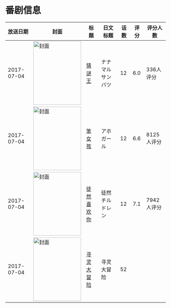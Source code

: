 # 番剧信息

|放送日期|封面|标题|日文标题|话数|评分|评分人数|
|---|---|---|---|---|---|---|
|2017-07-04|<img src="//lain.bgm.tv/pic/cover/c/52/aa/203010_k9ZiP.jpg" alt="封面" style="width:150px;height:200px;object-fit:cover;">|[猜谜王](https://bangumi.tv/subject/203010)|ナナマル サンバツ|12|6.0|336人评分|
|2017-07-04|<img src="//lain.bgm.tv/pic/cover/c/bf/83/208450_0l5MJ.jpg" alt="封面" style="width:150px;height:200px;object-fit:cover;">|[笨女孩](https://bangumi.tv/subject/208450)|アホガール|12|6.6|8125人评分|
|2017-07-04|<img src="//lain.bgm.tv/pic/cover/c/79/ae/208754_JyZ00.jpg" alt="封面" style="width:150px;height:200px;object-fit:cover;">|[徒然喜欢你](https://bangumi.tv/subject/208754)|徒然チルドレン|12|7.1|7942人评分|
|2017-07-04|<img src="//lain.bgm.tv/pic/cover/c/b8/b0/228905_3zsQD.jpg" alt="封面" style="width:150px;height:200px;object-fit:cover;">|[寻灵大冒险](https://bangumi.tv/subject/228905)|寻灵大冒险|52|||
